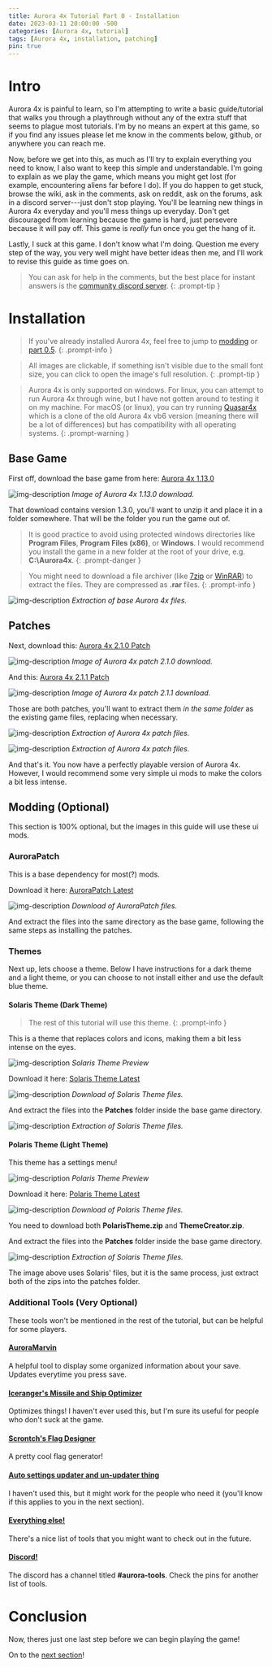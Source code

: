 ```yaml
---
title: Aurora 4x Tutorial Part 0 - Installation
date: 2023-03-11 20:00:00 -500
categories: [Aurora 4x, tutorial]
tags: [Aurora 4x, installation, patching]
pin: true
---
```

# Intro

Aurora 4x is painful to learn, so I'm attempting to write a basic guide/tutorial that walks you through a playthrough without any of the extra stuff that seems to plague most tutorials. I'm by no means an expert at this game, so if you find any issues please let me know in the comments below, github, or anywhere you can reach me.

Now, before we get into this, as much as I'll try to explain everything you need to know, I also want to keep this simple and understandable. I'm going to explain as we play the game, which means you might get lost (for example, encountering aliens far before I do). If you do happen to get stuck, browse the wiki, ask in the comments, ask on reddit, ask on the forums, ask in a discord server---just don't stop playing. You'll be learning new things in Aurora 4x everyday and you'll mess things up everyday. Don't get discouraged from learning because the game is hard, just persevere because it will pay off. This game is *really* fun once you get the hang of it.

Lastly, I suck at this game. I don't know what I'm doing. Question me every step of the way, you very well might have better ideas then me, and I'll work to revise this guide as time goes on.

> You can ask for help in the comments, but the best place for instant answers is the [community discord server](https://discord.gg/Q5ryqdW "Seriously, join.").
{: .prompt-tip }

# Installation

> If you've already installed Aurora 4x, feel free to jump to [modding](https://7w1.github.io/posts/tutorial0/#modding-optional) or [part 0.5](https://7w1.github.io/posts/tutorial0-5/).
{: .prompt-info }

> All images are clickable, if something isn't visible due to the small font size, you can click to open the image's full resolution.
{: .prompt-tip }

> Aurora 4x is only supported on windows.
> For linux, you can attempt to run Aurora 4x through wine, but I have not gotten around to testing it on my machine.
> For macOS (or linux), you can try running [Quasar4x](https://ozer0.itch.io/quasar4x "A clone of Aurora 4x vb6.") which is a clone of the old Aurora 4x vb6 version (meaning there will be a lot of differences) but has compatibility with all operating systems.
{: .prompt-warning }

## Base Game

First off, download the base game from here: [Aurora 4x 1.13.0](https://aurora2.pentarch.org/index.php?topic=10635.0 "Aurora 4x Version 1.13.0")

![img-description](/assets/img/aurora4x/tutorial0/download1.png)
_Image of Aurora 4x 1.13.0 download._

That download contains version 1.3.0, you'll want to unzip it and place it in a folder somewhere. That will be the folder you run the game out of.

> It is good practice to avoid using protected windows directories like **Program Files**, **Program Files (x86)**, or **Windows**. I would recommend you install the game in a new folder at the root of your drive, e.g. **C:\Aurora4x**.
{: .prompt-danger }

> You might need to download a file archiver (like [7zip](https://www.7-zip.org "7zip File Archiver") or [WinRAR](www.win-rar.com/ "WinRAR File Archiver")) to extract the files. They are compressed as **.rar** files.
{: .prompt-info }

![img-description](/assets/img/aurora4x/tutorial0/extract1.png)
_Extraction of base Aurora 4x files._

## Patches

Next, download this: [Aurora 4x 2.1.0 Patch](https://aurora2.pentarch.org/index.php?topic=13049.0 "Aurora 4x Version 2.1.0 Patch")

![img-description](/assets/img/aurora4x/tutorial0/download2.png)
_Image of Aurora 4x patch 2.1.0 download._

And this: [Aurora 4x 2.1.1 Patch](https://aurora2.pentarch.org/index.php?topic=13077.0 "Aurora 4x Version 2.1.1 Patch")

![img-description](/assets/img/aurora4x/tutorial0/download3.png)
_Image of Aurora 4x patch 2.1.1 download._

Those are both patches, you'll want to extract them *in the same folder* as the existing game files, replacing when necessary.

![img-description](/assets/img/aurora4x/tutorial0/extract2.png)
_Extraction of Aurora 4x patch files._

![img-description](/assets/img/aurora4x/tutorial0/extract3.png)
_Extraction of Aurora 4x patch files._

And that's it. You now have a perfectly playable version of Aurora 4x. However, I would recommend some very simple ui mods to make the colors a bit less intense.

## Modding (Optional)

This section is 100% optional, but the images in this guide will use these ui mods.

### AuroraPatch

This is a base dependency for most(?) mods.

Download it here: [AuroraPatch Latest](https://github.com/Aurora-Modders/AuroraPatch/releases "Aurora Patch Latest Release")

![img-description](/assets/img/aurora4x/tutorial0/aurorapatch.png)
_Download of AuroraPatch files._

And extract the files into the same directory as the base game, following the same steps as installing the patches.

### Themes

Next up, lets choose a theme. Below I have instructions for a dark theme and a light theme, or you can choose to not install either and use the default blue theme.

#### Solaris Theme (Dark Theme)

> The rest of this tutorial will use this theme.
{: .prompt-info }

This is a theme that replaces colors and icons, making them a bit less intense on the eyes.

![img-description](https://raw.githubusercontent.com/simast/SolarisTheme/master/SolarisTheme.png)
_Solaris Theme Preview_

Download it here: [Solaris Theme Latest](https://github.com/simast/SolarisTheme/releases "Solaris Theme Latest Release")

![img-description](/assets/img/aurora4x/tutorial0/solaris0.png)
_Download of Solaris Theme files._

And extract the files into the **Patches** folder inside the base game directory.

![img-description](/assets/img/aurora4x/tutorial0/solaris.png)
_Extraction of Solaris Theme files._

#### Polaris Theme (Light Theme)

This theme has a settings menu!

![img-description](https://raw.githubusercontent.com/quasar-kyle/PolarisTheme/main/PolarisTheme.png)
_Polaris Theme Preview_

Download it here: [Polaris Theme Latest](https://github.com/quasar-kyle/PolarisTheme/releases "Polaris Theme Latest Release")

![img-description](/assets/img/aurora4x/tutorial0/polaris0.png)
_Download of Polaris Theme files._

You need to download both **PolarisTheme.zip** and **ThemeCreator.zip**.

And extract the files into the **Patches** folder inside the base game directory.

![img-description](/assets/img/aurora4x/tutorial0/solaris.png)
_Extraction of Solaris Theme files._

The image above uses Solaris' files, but it is the same process, just extract both of the zips into the patches folder.

### Additional Tools (Very Optional)

These tools won't be mentioned in the rest of the tutorial, but can be helpful for some players.

#### [AuroraMarvin](https://aurora2.pentarch.org/index.php?topic=12233.0)

A helpful tool to display some organized information about your save. Updates everytime you press save.

#### [Iceranger's Missile and Ship Optimizer](https://aurora2.pentarch.org/index.php?topic=10999.0)

Optimizes things! I haven't ever used this, but I'm sure its useful for people who don't suck at the game.

#### [Scrontch's Flag Designer](https://flag-designer.appspot.com/)

A pretty cool flag generator!

#### [Auto settings updater and un-updater thing](https://aurora2.pentarch.org/index.php?topic=11237.0)

I haven't used this, but it might work for the people who need it (you'll know if this applies to you in the next section).

#### [Everything else!](https://aurora2.pentarch.org/index.php?board=282.0)

There's a nice list of tools that you might want to check out in the future.

#### [Discord!](https://discord.gg/Q5ryqdW)

The discord has a channel titled **#aurora-tools**. Check the pins for another list of tools.

# Conclusion

Now, theres just one last step before we can begin playing the game!

On to the [next section](https://7w1.github.io/posts/tutorial0-5/)!